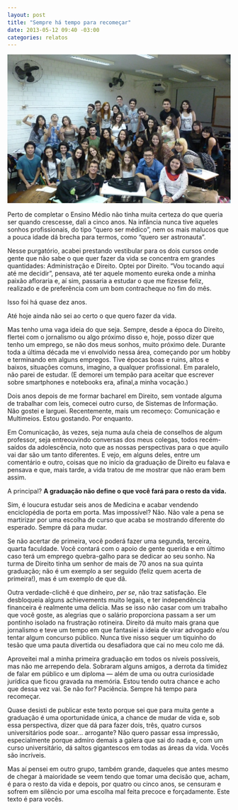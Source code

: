 ```yaml
---
layout: post
title: "Sempre há tempo para recomeçar"
date: 2013-05-12 09:40 -03:00
categories: relatos
---
```

![Turma 2016 de Comunicação e Multimeios.](/assets/2013/cmm2013.jpeg)

Perto de completar o Ensino Médio não tinha muita certeza do que queria ser quando crescesse, dali a cinco anos. Na infância nunca tive aqueles sonhos profissionais, do tipo “quero ser médico”, nem os mais malucos que a pouca idade dá brecha para termos, como “quero ser astronauta”.

Nesse purgatório, acabei prestando vestibular para os dois cursos onde gente que não sabe o que quer fazer da vida se concentra em grandes quantidades: Administração e Direito. Optei por Direito. “Vou tocando aqui até me decidir”, pensava, até ter aquele momento eureka onde a minha paixão afloraria e, aí sim, passaria a estudar o que me fizesse feliz, realizado e de preferência com um bom contracheque no fim do mês.

Isso foi há quase dez anos.

Até hoje ainda não sei ao certo o que quero fazer da vida.

Mas tenho uma vaga ideia do que seja. Sempre, desde a época do Direito, flertei com o jornalismo ou algo próximo disso e, hoje, posso dizer que tenho um emprego, se não dos meus sonhos, muito próximo dele. Durante toda a última década me vi envolvido nessa área, começando por um hobby e terminando em alguns empregos. Tive épocas boas e ruins, altos e baixos, situações comuns, imagino, a qualquer profissional. Em paralelo, não parei de estudar. (E demorei um tempão para aceitar que escrever sobre smartphones e notebooks era, afinal,a minha vocação.)

Dois anos depois de me formar bacharel em Direito, sem vontade alguma de trabalhar com leis, comecei outro curso, de Sistemas de Informação. Não gostei e larguei. Recentemente, mais um recomeço: Comunicação e Multimeios. Estou gostando. Por enquanto.

Em Comunicação, às vezes, seja numa aula cheia de conselhos de algum professor, seja entreouvindo conversas dos meus colegas, todos recém-saídos da adolescência, noto que as nossas perspectivas para o que aquilo vai dar são um tanto diferentes. E vejo, em alguns deles, entre um comentário e outro, coisas que no início da graduação de Direito eu falava e pensava e que, mais tarde, a vida tratou de me mostrar que não eram bem assim.

A principal? **A graduação não define o que você fará para o resto da vida.**

Sim, é loucura estudar seis anos de Medicina e acabar vendendo enciclopédia de porta em porta. Mas impossível? Não. Não vale a pena se martirizar por uma escolha de curso que acaba se mostrando diferente do esperado. Sempre dá para mudar.

Se não acertar de primeira, você poderá fazer uma segunda, terceira, quarta faculdade. Você contará com o apoio de gente querida e em último caso terá um emprego quebra-galho para se dedicar ao seu sonho. Na turma de Direito tinha um senhor de mais de 70 anos na sua quinta graduação; não é um exemplo a ser seguido (feliz quem acerta de primeira!), mas é um exemplo de que dá.

Outra verdade-clichê é que dinheiro, _per se_, não traz satisfação. Ele desbloqueia alguns achievements muito legais, e ter independência financeira é realmente uma delícia. Mas se isso não casar com um trabalho que você goste, as alegrias que o salário proporciona passam a ser um pontinho isolado na frustração rotineira. Direito dá muito mais grana que jornalismo e teve um tempo em que fantasiei a ideia de virar advogado e/ou tentar algum concurso público. Nunca tive nisso sequer um tiquinho do tesão que uma pauta divertida ou desafiadora que cai no meu colo me dá.

Aproveitei mal a minha primeira graduação em todos os níveis possíveis, mas não me arrependo dela. Sobraram alguns amigos, a derrota da timidez de falar em público e um diploma — além de uma ou outra curiosidade jurídica que ficou gravada na memória. Estou tendo outra chance e acho que dessa vez vai. Se não for? Paciência. Sempre há tempo para recomeçar.

Quase desisti de publicar este texto porque sei que para muita gente a graduação é uma oportunidade única, a chance de mudar de vida e, sob essa perspectiva, dizer que dá para fazer dois, três, quatro cursos universitários pode soar… arrogante? Não quero passar essa impressão, especialmente porque admiro demais a galera que sai do nada e, com um curso universitário, dá saltos gigantescos em todas as áreas da vida. Vocês são incríveis.

Mas aí pensei em outro grupo, também grande, daqueles que antes mesmo de chegar à maioridade se veem tendo que tomar uma decisão que, acham, é para o resto da vida e depois, por quatro ou cinco anos, se censuram e sofrem em silêncio por uma escolha mal feita precoce e forçadamente. Este texto é para vocês.
